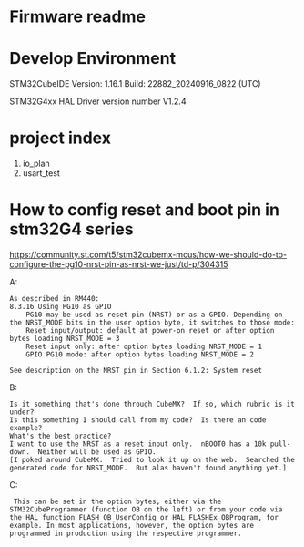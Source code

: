 # Firmware readme

# Develop Environment
STM32CubeIDE
Version: 1.16.1
Build: 22882_20240916_0822 (UTC)

STM32G4xx HAL Driver version number V1.2.4

# project index

1. io_plan
2. usart_test

# How to config reset and boot pin in stm32G4 series

https://community.st.com/t5/stm32cubemx-mcus/how-we-should-do-to-configure-the-pg10-nrst-pin-as-nrst-we-just/td-p/304315

A:
```
As described in RM440:
8.3.16 Using PG10 as GPIO
    PG10 may be used as reset pin (NRST) or as a GPIO. Depending on the NRST_MODE bits in the user option byte, it switches to those mode:
    Reset input/output: default at power-on reset or after option bytes loading NRST_MODE = 3
    Reset input only: after option bytes loading NRST_MODE = 1
    GPIO PG10 mode: after option bytes loading NRST_MODE = 2

See description on the NRST pin in Section 6.1.2: System reset
```

B:
```
Is it something that's done through CubeMX?  If so, which rubric is it under?
Is this something I should call from my code?  Is there an code example?
What's the best practice?
I want to use the NRST as a reset input only.  nBOOT0 has a 10k pull-down.  Neither will be used as GPIO.
[I poked around CubeMX.  Tried to look it up on the web.  Searched the generated code for NRST_MODE.  But alas haven't found anything yet.]

```

C:
```
 This can be set in the option bytes, either via the STM32CubeProgrammer (function OB on the left) or from your code via the HAL function FLASH_OB_UserConfig or HAL_FLASHEx_OBProgram, for example. In most applications, however, the option bytes are programmed in production using the respective programmer.
```
